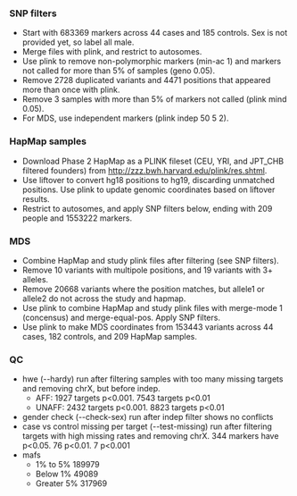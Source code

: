 ### SNP filters
* Start with 683369 markers across 44 cases and 185 controls. Sex is not provided yet, so label all male. 
* Merge files with plink, and restrict to autosomes.
* Use plink to remove non-polymorphic markers (min-ac 1) and markers not called for more than 5% of samples (geno 0.05). 
* Remove 2728 duplicated variants and 4471 positions that appeared more than once with plink.
* Remove 3 samples with more than 5% of markers not called (plink mind 0.05).
* For MDS, use independent markers (plink indep 50 5 2).

### HapMap samples
* Download Phase 2 HapMap as a PLINK fileset (CEU, YRI, and JPT_CHB filtered founders) from http://zzz.bwh.harvard.edu/plink/res.shtml.
* Use liftover to convert hg18 positions to hg19, discarding unmatched positions. Use plink to update genomic coordinates based on liftover results.
* Restrict to autosomes, and apply SNP filters below, ending with 209 people and 1553222 markers.

### MDS
* Combine HapMap and study plink files after filtering (see SNP filters). 
* Remove 10 variants with multipole positions, and 19 variants with 3+ alleles.
* Remove 20668 variants where the position matches, but allele1 or allele2 do not across the study and hapmap.
* Use plink to combine HapMap and study plink files with merge-mode 1 (concensus) and merge-equal-pos. Apply SNP filters.
* Use plink to make MDS coordinates from 153443 variants across 44 cases, 182 controls, and 209 HapMap samples.

### QC
* hwe (--hardy) run after filtering samples with too many missing targets and removing chrX, but before indep. 
    * AFF: 1927 targets p<0.001. 7543 targets p<0.01
    * UNAFF: 2432 targets p<0.001. 8823 targets p<0.01
* gender check (--check-sex) run after indep filter shows no conflicts
* case vs control missing per target (--test-missing) run after filtering targets with high missing rates and removing chrX. 344 markers have p<0.05. 76 p<0.01. 7 p<0.001
* mafs
    * 1% to 5%        189979
    * Below 1%        49089
    * Greater 5%      317969
